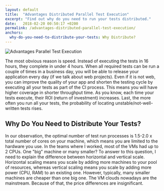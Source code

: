 ```yaml
---
layout: default
title:  "Advantages Distributed Parallel Test Execution"
excerpt: "Find out why do you need to run your tests distributed."
date:   2018-02-20 00:50:17 +0200
permalink: /advantages-distributed-parallel-test-execution/
anchors:
  why-do-you-need-to-distribute-your-tests: Why Distribute?
---
```

![Advantages Parallel Test Execution](https://i.imgur.com/L1fW4Lu.png)

The most obvious reason is speed. Instead of executing the tests in 16 hours, they complete in under 4 hours. When all required tests can be run a couple of times in a business day, you will be able to release your application every day (if we talk about web projects). Even if it is not web, you can improve the quality of your app and shorten the testing cycle by executing all your tests as part of the CI process. This means you will have higher coverage in shorter throughput time. As you know, each time your tests execute, their ROI (return of investment) increases. Last, the more often you run all your tests, the probability of locating unstable/not-well-written tests rises.
## Why Do You Need to Distribute Your Tests? ##

In our observation, the optimal number of test run processes is 1.5-2.0 x total number of cores on your machine, which means you are limited to the hardware you use. In the teams where I worked, most of the VMs had up to 2 CPUs. 
One "big" machine or many smaller? 
To answer to this question, I need to explain the difference between horizontal and vertical scale. Horizontal scaling means you scale by adding more machines to your pool of resources, whereas vertical scaling means you scale by adding more power (CPU, RAM) to an existing one. However, typically, many smaller machines are cheaper than one big one. The VM clouds nowadays are the mainstream. Because of that, the price differences are insignificant. 